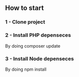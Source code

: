 ## How to start

### 1 - Clone project
### 2 - Install PHP depenseces
By doing composer update
### 3 - Install Node depenseces
By doing npm install
